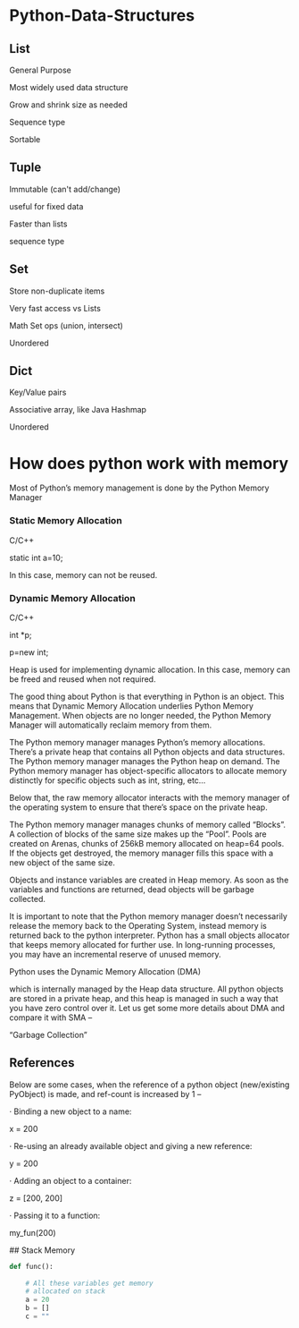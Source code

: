 # Python-Data-Structures

## List
General Purpose

Most widely used data structure

Grow and shrink size as needed

Sequence type

Sortable

## Tuple
Immutable (can't add/change)

useful for fixed data

Faster than lists

sequence type

## Set
Store non-duplicate items

Very fast access vs Lists

Math Set ops (union, intersect)

Unordered

## Dict
Key/Value pairs

Associative array, like Java Hashmap

Unordered


# How does python work with memory

Most of Python’s memory management is done by the Python Memory Manager

### Static Memory Allocation

C/C++

static int a=10;

In this case, memory can not be reused.

### Dynamic Memory Allocation

C/C++

int *p;

p=new int;

Heap is used for implementing dynamic allocation. In this case, memory can be freed and reused when not required.



The good thing about Python is that everything in Python is an object. This means that Dynamic Memory Allocation underlies Python Memory Management. When objects are no longer needed, the Python Memory Manager will automatically reclaim memory from them.


The Python memory manager manages Python’s memory allocations. There’s a private heap that contains all Python objects and data structures. The Python memory manager manages the Python heap on demand. The Python memory manager has object-specific allocators to allocate memory distinctly for specific objects such as int, string, etc… 


Below that, the raw memory allocator interacts with the memory manager of the operating system to ensure that there’s space on the private heap.

The Python memory manager manages chunks of memory called “Blocks”. A collection of blocks of the same size makes up the “Pool”. Pools are created on Arenas, chunks of 256kB memory allocated on heap=64 pools. If the objects get destroyed, the memory manager fills this space with a new object of the same size.

Objects and instance variables are created in Heap memory. As soon as the variables and functions are returned, dead objects will be garbage collected.

It is important to note that the Python memory manager doesn’t necessarily release the memory back to the Operating System, instead memory is returned back to the python interpreter. Python has a small objects allocator that keeps memory allocated for further use. In long-running processes, you may have an incremental reserve of unused memory.









Python uses the Dynamic Memory Allocation (DMA)

which is internally managed by the Heap data structure. All python objects are stored in a private heap, and this heap is managed in such a way that you have zero control over it. Let us get some more details about DMA and compare it with SMA –

“Garbage Collection”


## References

Below are some cases, when the reference of a python object (new/existing PyObject) is made, and ref-count is increased by 1 –​​​​​​​​​​​​

· Binding a new object to a name:

x = 200

· Re-using an already available object and giving a new reference:

y = 200

· Adding an object to a container:

z = [200, 200]​​​​​​​

· Passing it to a function:

my_fun(200)


## Stack Memory

```python
def func():
		
	# All these variables get memory
	# allocated on stack
	a = 20
	b = []
	c = ""
  
```



